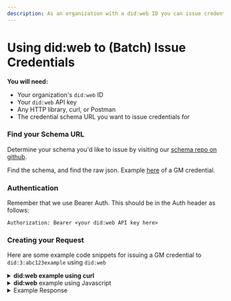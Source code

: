 ```yaml
---
description: As an organization with a did:web ID you can issue credentials in batches.
---
```


# Using did:web to (Batch) Issue Credentials

**You will need:**

* Your organization's `did:web` ID
* Your `did:web` API key
* Any HTTP library, curl, or Postman
* The credential schema URL you want to issue credentials for

### Find your Schema URL

Determine your schema you'd like to issue by visiting our [schema repo on github](https://github.com/discoxyz/disco-schemas/tree/main/json).

Find the schema, and find the raw json. Example [here](https://github.com/discoxyz/disco-schemas/blob/main/json/GMCredential/1-0-0.json) of a GM credential.

### Authentication

Remember that we use Bearer Auth. This should be in the Auth header as follows:

```
Authorization: Bearer <your did:web API key here>
```

### Creating your Request

Here are some example code snippets for issuing a GM credential to `did:3:abc123example` using `did:web`

<details>

<summary><strong>did:web example using curl</strong> </summary>

```sh
curl --location 'http://api.disco.xyz/v1/credentials/' \
--header 'Content-Type: application/json' \
--header 'Authorization: Bearer <your did:web api key>' \
--data '{ 
    "issuer": "did:web:api.disco.xyz/v1/<your-org-alias>",
    "schema": "https://raw.githubusercontent.com/discoxyz/disco-schemas/main/json/GMCredential/1-0-0.json",
    "suite": "jwt",
    "subjects": [
        {
            "subject": { "id": "did:3:abc123example" },
            "recipient": "did:3:abc123example",
            "expirationDate": ""
        }
    ]
}'
```

</details>

<details>

<summary><strong>did:web</strong> example using Javascript</summary>

```javascript
var myHeaders = new Headers();
myHeaders.append("Content-Type", "application/json");
myHeaders.append("Authorization", "Bearer <your did:web api key>");

var raw = JSON.stringify({ 
    "issuer": "did:web:api.disco.xyz/v1/<your-org-alias>",
    "schema": "https://raw.githubusercontent.com/discoxyz/disco-schemas/main/json/GMCredential/1-0-0.json",
    "suite": "jwt",
    "subjects": [
        {
            "subject": { "id": "did:3:abc123example" },
            "recipient": "did:3:abc123example",
            "expirationDate": ""
        }
    ]
});

var requestOptions = {
  method: 'POST',
  headers: myHeaders,
  body: raw,
  redirect: 'follow'
};

fetch("http://api.disco.xyz/v1/credentials/", requestOptions)
  .then(response => response.text())
  .then(result => console.log(result))
  .catch(error => console.log('error', error));
```

</details>

<details>

<summary>Example Response</summary>

```json
[
    {
        "vc": {
            "@context": [
                "https://www.w3.org/2018/credentials/v1"
            ],
            "type": [
                "VerifiableCredential",
                "GmCredential"
            ],
            "issuer": {
                "id": "did:web:api.disco.xyz/v1/ididitorg"
            },
            "issuanceDate": "2023-09-22T16:16:56.442Z",
            "id": "https://api.disco.xyz/credential/bfbae1f1-a86f-4023-9844-549237a6734b",
            "credentialSubject": {
                "id": "did:3:abc123example"
            },
            "credentialSchema": {
                "id": "https://raw.githubusercontent.com/discoxyz/disco-schemas/main/json/GMCredential/1-0-0.json",
                "type": "JsonSchemaValidator2018"
            }
        },
        "isPublic": false,
        "issuer": "did:web:api.disco.xyz/v1/ididitorg",
        "recipient": "did:3:abc123example",
        "subject": "did:3:abc123example",
        "schema": "https://raw.githubusercontent.com/discoxyz/disco-schemas/main/json/GMCredential/1-0-0.json",
        "isDeleted": false,
        "genId": "d6bee666-e197-44d7-a932-3c3a4e215c64",
        "updatedAt": "2023-09-22T16:16:56.443Z",
        "history": [],
        "jwt": "xoHYP...............XCKE1hrA",
        "_id": "650dbdf822bed6b55eb5477f"
    }
]
```

</details>
